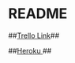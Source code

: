 # README

##<a href="https://trello.com/b/JI2bBksK/snippets">Trello Link</a>##


##<a href="https://snippetsrepo2.herokuapp.com/">Heroku </a>##

